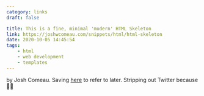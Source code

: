 ```yaml
---
category: links
draft: false

title: This is a fine, minimal 'modern' HTML Skeleton
link: https://joshwcomeau.com/snippets/html/html-skeleton
date: 2020-10-05 14:45:54
tags:
    - html
    - web development
    - templates
---
```


by Josh Comeau. Saving [here](https://static-log.nikhil.io/h/html-template.txt) to refer to later. Stripping out Twitter because 🤷‍♂️
